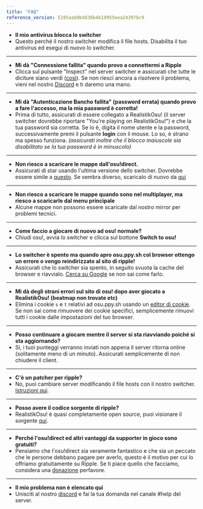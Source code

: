 ```yaml
---
title: "FAQ"
reference_version: 5195aab0bdd36b4b19955eea24397bc9
---
```


- **Il mio antivirus blocca lo switcher**
- Questo perché il nostro switcher modifica il file hosts. Disabilita il tuo antivirus ed esegui di nuovo lo switcher.

-----------------------

- **Mi dà "Connessione fallita" quando provo a connettermi a Ripple**  
- Clicca sul pulsante "Inspect" nel server switcher e assicurati che tutte le diciture siano verdi ([così](http://oi66.tinypic.com/2v9q90p.jpg)). Se non riesci ancora a risolvere il problema, vieni nel nostro [Discord](https://discord.gg/0rJcZruIsA6rXuIx) e ti daremo una mano.

-----------------------

- **Mi dà "Autenticazione Bancho fallita" (password errata) quando provo a fare l'accesso, ma la mia password è corretta!**  
- Prima di tutto, assicurati di essere collegato a RealistikOsu! (il server switcher dovrebbe riportare "You're playing on RealistikOsu!") e che la tua password sia corretta. Se lo è, digita il nome utente e la password, successivamente premi il pulsante **login** con il mouse. Lo so, è strano ma spesso funziona. *(assicurati inoltre che il blocco maiuscole sia disabilitato se la tua password è in minuscolo)*

-----------------------

- **Non riesco a scaricare le mappe dall'osu!direct.**
- Assicurati di star usando l'ultima versione dello switcher. Dovrebbe essere simile a [questo](https://b.catgirlsare.sexy/xqJw.png). Se sembra diverso, scaricalo di nuovo da [qui](https://mu.nyodev.xyz/upd.php?id=18)

-----------------------

- **Non riesco a scaricare le mappe quando sono nel multiplayer, ma riesco a scaricarle dal menu principale**
- Alcune mappe non possono essere scaricate dal nostro mirror per problemi tecnici.

-----------------------

- **Come faccio a giocare di nuovo ad osu! normale?**
- Chiudi osu!, avvia lo switcher e clicca sul bottone **Switch to osu!**

-----------------------

- **Lo switcher è spento ma quando apro osu.ppy.sh col browser ottengo un errore o vengo reindirizzato al sito di ripple!**
- Assicurati che lo switcher sia spento, in seguito svuota la cache del browser e riavvialo. [Cerca su Google](http://lmgtfy.com/?q=come+svuotare+la+cache+del+browser) se non sai come farlo.

-----------------------

- **Mi dà degli strani errori sul sito di osu! dopo aver giocato a RealistikOsu! (beatmap non trovate etc)**
- Elimina i cookie `s` e `t` relativi ad osu.ppy.sh usando un [editor di cookie](https://chrome.google.com/webstore/detail/editthiscookie/fngmhnnpilhplaeedifhccceomclgfbg). Se non sai come rimuovere dei cookie specifici, semplicemente rimuovi tutti i cookie dalle impostazioni del tuo browser.

-----------------------

- **Posso continuare a giocare mentre il server si sta riavviando poiché si sta aggiornando?**
- Sì, i tuoi punteggi verranno inviati non appena il server ritorna online (solitamente meno di un minuto). Assicurati semplicemente di non chiudere il client.

-----------------------

- **C'è un patcher per ripple?**
- No, puoi cambiare server modificando il file hosts con il nostro switcher. [Istruzioni qui](https://ripple.moe/doc/1).

-----------------------

- **Posso avere il codice sorgente di ripple?**
-  RealistikOsu! è quasi completamente open source, puoi visionare il sorgente [qui](https://git.zxq.co/ripple/ripple).

-----------------------

- **Perché l'osu!direct ed altri vantaggi da supporter in gioco sono gratuiti?**
- Pensiamo che l'osu!direct sia veramente fantastico e che sia un peccato che le persone debbano pagare per averlo, questo è il motivo per cui lo offriamo gratuitamente su Ripple. Se ti piace quello che facciamo, considera una [donazione](/donate) perfavore.

-----------------------

- **Il mio problema non è elencato qui**
- Unisciti al nostro [discord](https://discord.gg/0rJcZruIsA6rXuIx) e fai la tua domanda nel canale #help del server.
